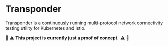 # Transponder

Transponder is a continuously running multi-protocol network connectivity testing utility for Kubernetes and Istio.

:construction:
:warning:
**This project is currently just a proof of concept.**
:warning:
:construction:
